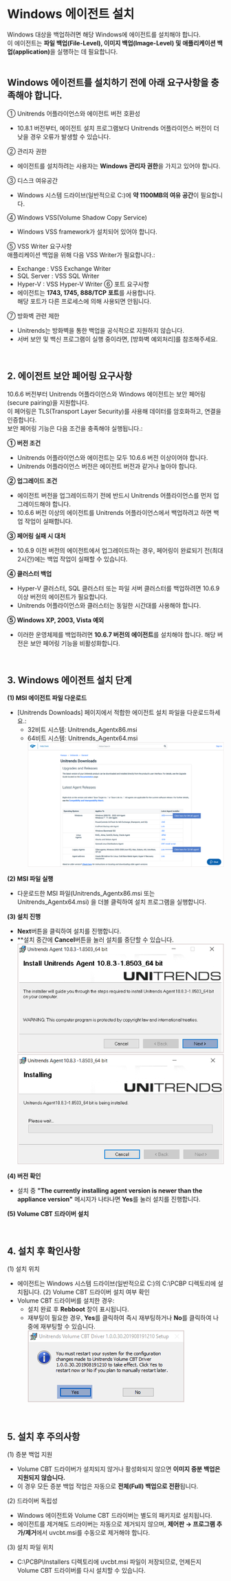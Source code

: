 # Windows 에이전트 설치

Windows 대상을 백업하려면 해당 Windows에 에이전트를 설치해야 합니다.<br>
이 에이전트는 <b>파일 백업(File-Level), 이미지 백업(Image-Level) 및 애플리케이션 백업(application)</b>을 실행하는 데 필요합니다.<br><br>

## Windows 에이전트를 설치하기 전에 아래 요구사항을 충족해야 합니다.<br>

① Unitrends 어플라이언스와 에이전트 버전 호환성<br>
* 10.8.1 버전부터, 에이전트 설치 프로그램보다 Unitrends 어플라이언스 버전이 더 낮을 경우 오류가 발생할 수 있습니다.

② 관리자 권한<br>
* 에이전트를 설치하려는 사용자는 <b>Windows 관리자 권한</b>을 가지고 있어야 합니다.

③ 디스크 여유공간<br>
* Windows 시스템 드라이브(일반적으로 C:\)에 <b>약 1100MB의 여유 공간</b>이 필요합니다.

④ Windows VSS(Volume Shadow Copy Service)<br>
* Windows VSS framework가 설치되어 있어야 합니다.

⑤ VSS Writer 요구사항<br>
애플리케이션 백업을 위해 다음 VSS Writer가 필요합니다.:<br>
* Exchange : VSS Exchange Writer
* SQL Server : VSS SQL Writer
* Hyper-V : VSS Hyper-V Writer
⑥ 포트 요구사항<br>
* 에이전트는 <b>1743, 1745, 888/TCP 포트</b>를 사용합니다.<br> 해당 포트가 다른 프로세스에 의해 사용되면 안됩니다.

⑦ 방화벽 관련 제한<br>
* Unitrends는 방화벽을 통한 백업을 공식적으로 지원하지 않습니다.
* 서버 보안 및 백신 프로그램이 실행 중이라면, [방화벽 예외처리]를 참조해주세요.

<br>

## 2. 에이전트 보안 페어링 요구사항
10.6.6 버전부터 Unitrends 어플라이언스와 Windows 에이전트는 보안 페어링(secure pairing)을 지원합니다.<br>
이 페어링은 TLS(Transport Layer Security)를 사용해 데이터를 암호화하고, 연결을 인증합니다.<br>
보안 페어링 기능은 다음 조건을 충족해야 실행됩니다.:

<b>① 버전 조건</b>

* Unitrends 어플라이언스와 에이전트는 모두 10.6.6 버전 이상이어야 합니다.
* Unitrends 어플라이언스 버전은 에이전트 버전과 같거나 높아야 합니다.

<b>② 업그레이드 조건</b>

* 에이전트 버전을 업그레이드하기 전에 반드시 Unitrends 어플라이언스를 먼저 업그레이드해야 합니다.
* 10.6.6 버전 이상의 에이전트를 Unitrends 어플라이언스에서 백업하려고 하면 백업 작업이 실패합니다.

<b>③ 페어링 실패 시 대처</b>

* 10.6.9 이전 버전의 에이전트에서 업그레이드하는 경우, 페어링이 완료되기 전(최대 2시간)에는 백업 작업이 실패할 수 있습니다.

<b>④ 클러스터 백업</b>

* Hyper-V 클러스터, SQL 클러스터 또는 파일 서버 클러스터를 백업하려면 10.6.9 이상 버전의 에이전트가 필요합니다.
* Unitrends 어플라이언스와 클러스터는 동일한 시간대를 사용해야 합니다.

<b>⑤ Windows XP, 2003, Vista 예외</b>

* 이러한 운영체제를 백업하려면 <b>10.6.7 버전의 에이전트</b>를 설치해야 합니다. 해당 버전은 보안 페어링 기능을 비활성화합니다.

<br>

## 3. Windows 에이전트 설치 단계
<b>(1) MSI 에이전트 파일 다운로드</b>

* [Unitrends Downloads] 페이지에서 적합한 에이전트 설치 파일을 다운로드하세요.:
    * 32비트 시스템: Unitrends_Agentx86.msi
    * 64비트 시스템: Unitrends_Agentx64.msi
![screenshot-5](../img/screenshot-5.png)

<b>(2) MSI 파일 실행</b>

* 다운로드한 MSI 파일(Unitrends_Agentx86.msi 또는 Unitrends_Agentx64.msi) 을 더블 클릭하여 설치 프로그램을 실행합니다.

<b>(3) 설치 진행</b>

* <b>Next</b>버튼을 클릭하여 설치를 진행합니다.
* **설치 중간에 <b>Cancel</b>버튼을 눌러 설치를 중단할 수 있습니다.
![screenshot-6](../img/screenshot-6.png)
![screenshot-7](../img/screenshot-7.png)

<b>(4) 버전 확인</b>

* 설치 중 <b>"The currently installing agent version is newer than the appliance version"</b> 메시지가 나타나면 <b>Yes</b>를 눌러 설치를 진행합니다.

<b>(5) Volume CBT 드라이버 설치</b>

<br>

## 4. 설치 후 확인사항
(1) 설치 위치<br>
* 에이전트는 Windows 시스템 드라이브(일반적으로 C:\)의 C:\PCBP 디렉토리에 설치됩니다.
(2) Volume CBT 드라이버 설치 여부 확인<br>
* Volume CBT 드라이버를 설치한 경우:
    * 설치 완료 후 <b>Rebboot</b> 창이 표시됩니다.
    * 재부팅이 필요한 경우, <b>Yes</b>를 클릭하여 즉시 재부팅하거나 <b>No</b>를 클릭하여 나중에 재부팅할 수 있습니다.
   ![screenshot-11](../img/screenshot-11.png)

<br>

## 5. 설치 후 주의사항
(1) 증분 백업 지원<br>
* Volume CBT 드라이버가 설치되지 않거나 활성화되지 않으면 <b>이미지 증분 백업은 지원되지 않습니다.</b>
* 이 경우 모든 증분 백업 작업은 자동으로 <b>전체(Full) 백업으로 전환</b>됩니다.

(2) 드라이버 독립성<br>
* Windows 에이전트와 Volume CBT 드라이버는 별도의 패키지로 설치됩니다.
* 에이전트를 제거해도 드라이버는 자동으로 제거되지 않으며, <b>제어판 → 프로그램 추가/제거</b>에서 uvcbt.msi를 수동으로 제거해야 합니다.

(3) 설치 파일 위치<br>
* C:\PCBP\Installers 디렉토리에 uvcbt.msi 파일이 저장되므로, 언제든지 Volume CBT 드라이버를 다시 설치할 수 있습니다.<br><br><br>



